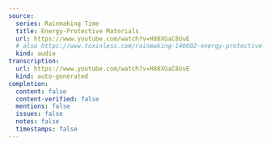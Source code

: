 ```yaml
---
source:
  series: Rainmaking Time
  title: Energy-Protective Materials
  url: https://www.youtube.com/watch?v=H88XGaC8UvE
  # also https://www.toxinless.com/rainmaking-140602-energy-protective-materials.mp3
  kind: audio
transcription:
  url: https://www.youtube.com/watch?v=H88XGaC8UvE
  kind: auto-generated
completion:
  content: false
  content-verified: false
  mentions: false
  issues: false
  notes: false
  timestamps: false
---
```

